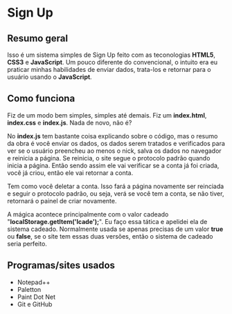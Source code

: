 <h1>Sign Up</h1>
<h2>Resumo geral</h2>
<p>Isso é um sistema simples de Sign Up feito com as teconologias <strong>HTML5</strong>, <strong>CSS3</strong> e <strong>JavaScript</strong>. Um pouco diferente do convencional, o intuito era eu praticar minhas habilidades de enviar dados, trata-los e retornar para o usuário usando o <strong>JavaScript</strong>.</p>
<h2>Como funciona</h2>
<p>Fiz de um modo bem simples, simples até demais. Fiz um <strong>index.html</strong>, <strong>index.css</strong> e <strong>index.js</strong>. Nada de novo, não é?</p>
<p>No <strong>index.js</strong> tem bastante coisa explicando sobre o código, mas o resumo da obra é você enviar os dados, os dados serem tratados e verificados para ver se o usuário preencheu ao menos o nick, salva os dados no navegador e reinicia a página. Se reinicia, o site segue o protocolo padrão quando inicia a página. Então sendo assim ele vai verificar se a conta já foi criada, você já criou, então ele vai retornar a conta.</p>
<p>Tem como você deletar a conta. Isso fará a página novamente ser reinciada e seguir o protocolo padrão, ou seja, verá se você tem a conta, se não tiver, retornará o painel de criar novamente.</p>
<p>A mágica acontece principalmente com o valor cadeado "<strong>localStorage.getItem('lcade');</strong>". Eu faço essa tática e apelidei ela de sistema cadeado. Normalmente usada se apenas precisas de um valor <strong>true</strong> ou <strong>false</strong>, se o site tem essas duas versões, então o sistema de cadeado seria perfeito.</p>
<h2>Programas/sites usados</h2>
<ul>
	<li>Notepad++</li>
	<li>Paletton</li>
	<li>Paint Dot Net</li>
	<li>Git e GitHub</li>
</ul>